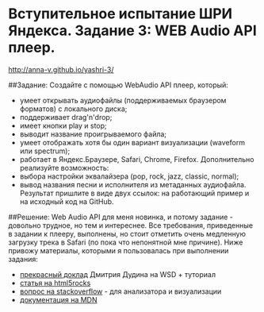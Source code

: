# Вступительное испытание ШРИ Яндекса. Задание 3: WEB Audio API плеер.
http://anna-v.github.io/yashri-3/

##Задание:
Создайте с помощью WebAudio API плеер, который:

* умеет открывать аудиофайлы (поддерживаемых браузером форматов) с локального диска;
* поддерживает drag'n'drop;
* имеет кнопки play и stop;
* выводит название проигрываемого файла;
* умеет отображать хотя бы один вариант визуализации (waveform или spectrum);
* работает в Яндекс.Браузере, Safari, Chrome, Firefox.
Дополнительно реализуйте возможность:
* выбора настройки эквалайзера (pop, rock, jazz, classic, normal);
* вывод названия песни и исполнителя из метаданных аудиофайла.
Результат пришлите в виде двух ссылок: на работающий пример и на исходный код на GitHub.

##Решение:
Web Audio API для меня новинка, и потому задание - довольно трудное, но тем и интереснее.
Все требования, приведенные в задании к плееру, выполнены, но стоит отметить очень медленную загрузку трека в Safari (по пока что непонятной мне причине).
Ниже привожу материалы, которыми я пользовалась при выполнении задания:
* [прекрасный доклад](http://html5.by/blog/audio/) Дмитрия Дудина на WSD + туториал
* [статья на html5rocks](http://www.html5rocks.com/en/tutorials/webaudio/intro/)
* [вопрос на stackoverflow](http://stackoverflow.com/questions/30303460/javascript-spectrum-analyzer-for-mp3) - для анализатора и визуализации
* [документация на MDN](https://developer.mozilla.org/en-US/docs/Web/API/Web_Audio_API)
